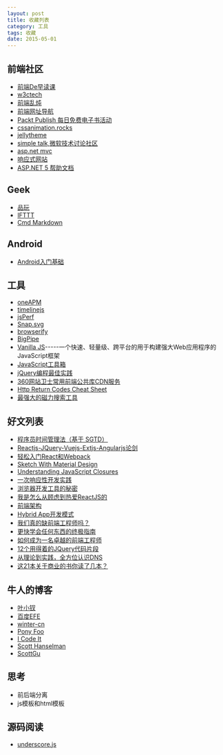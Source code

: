 ```yaml
---
layout: post
title: 收藏列表
category: 工具
tags: 收藏
date: 2015-05-01
---
```


## 前端社区

*   [前端De早读课][1]
*   [w3ctech][2]
*   [前端乱炖][3]
*   [前端网址导航][4]
*   [Packt Publish 每日免费电子书活动][5]
*   [cssanimation.rocks][6]
*   [jellytheme][7]
*   [simple talk,微软技术讨论社区][8]
*   [asp.net mvc][9]
*   [响应式网站][10]
*   [ASP.NET 5 帮助文档][11]

## Geek

*   [品玩][12]
*   [IFTTT][13]
*   [Cmd Markdown][14]

## Android

*   [Android入门基础][15]

## 工具

*   [oneAPM][16]
*   [timelinejs][17]
*   [jsPerf][18]
*   [Snap.svg][19]
*   [browserify][20]
*   [BigPipe][21]
*   [Vanilla JS][22]-----一个快速、轻量级、跨平台的用于构建强大Web应用程序的JavaScript框架
*   [JavaScript工具箱][23]
*   [jQuery编程最佳实践][24]
*   [360网站卫士常用前端公共库CDN服务][25]
*   [Http Return Codes Cheat Sheet][26]
*   [最强大的磁力搜索工具][27]

## 好文列表

*   [程序员时间管理法（基于 SGTD）][28]
*   [Reactjs-JQuery-Vuejs-Extjs-Angularjs论剑][29]
*   [轻松入门React和Webpack][30]
*   [Sketch With Material Design][31]
*   [Understanding JavaScript Closures][32]
*   [一次响应性开发实践][33]
*   [浏览器开发工具的秘密][34]
*   [我是怎么从顾虑到热爱ReactJS的][35]
*   [前端架构][36]
*   [Hybrid App开发模式][37]
*   [我们真的缺前端工程师吗？][38]
*   [更快学会任何东西的终极指南][39]
*   [如何成为一名卓越的前端工程师][40]
*   [12个用得着的JQuery代码片段][41]
*   [从理论到实践，全方位认识DNS][42]
*   [这21本关于商业的书你读了几本？][43]

## 牛人的博客

*   [叶小钗][44]
*   [百度EFE][45]
*   [winter-cn][46]
*   [Pony Foo][47]
*   [I Code It][48]
*   [Scott Hanselman][49]
*   [ScottGu][50]

## 思考

*   前后端分离
*   js模板和html模板

## 源码阅读

*   [underscore.js][51]

 [1]: http://www.zaoduke.net/
 [2]: http://www.w3ctech.com/
 [3]: http://www.html-js.com/
 [4]: http://www.whycss.com/
 [5]: https://www.packtpub.com/packt/offers/free-learning
 [6]: https://cssanimation.rocks/
 [7]: http://jekyllthemes.org/
 [8]: https://www.simple-talk.com/
 [9]: http://www.dotnetcurry.com/tutorials/aspnet-mvc
 [10]: http://www.awwwards.com/websites/responsive-design/
 [11]: http://docs.asp.net/en/latest/index.html
 [12]: http://www.pingwest.com/
 [13]: https://ifttt.com/
 [14]: https://www.zybuluo.com/mdeditor
 [15]: http://hukai.me/android-training-course-in-chinese/basics/index.html
 [16]: http://mp.weixin.qq.com/s?__biz=MjM5MTA1MjAxMQ==&mid=205032222&idx=1&sn=39690f611f81734ea23a9a989c8a75b2#rd
 [17]: http://timeline.knightlab.com/
 [18]: http://jsperf.com/
 [19]: http://snapsvg.io/
 [20]: http://segmentfault.com/a/1190000002941361
 [21]: http://jmperezperez.com/tutorial-how-to-implement-bigpipe-using-asp-net-mvc-part-1/
 [22]: http://vanilla-js.com/
 [23]: http://web.jobbole.com/64771/
 [24]: http://www.cnblogs.com/Wayou/p/jquery_best_practise.html
 [25]: http://libs.useso.com/
 [26]: http://www.cheatography.com/kstep/cheat-sheets/http-status-codes/
 [27]: http://www.h31bt1.net/
 [28]: http://yujiangshui.com/sgtd-time-manager/
 [29]: http://www.html-js.com/article/Games-graphics-image-rendering-algorithm-ReactjsJQueryVuejsExtjsAngularjs-mountain
 [30]: http://www.html-js.com/article/The-front-four-basic-skills-shuoxuedouchang%202931
 [31]: http://www.smashingmagazine.com/2015/05/15/sketch-with-material-design/
 [32]: https://javascriptweblog.wordpress.com/2010/10/25/understanding-javascript-closures/
 [33]: http://hikejun.com/blog/2012/08/30/%E4%B8%80%E6%AC%A1%E5%93%8D%E5%BA%94%E6%80%A7%E5%BC%80%E5%8F%91%E5%AE%9E%E8%B7%B5/
 [34]: http://jinlong.github.io/2013/08/29/devtoolsecrets/#findDevTools
 [35]: http://ourjs.com/detail/5567c046d11a73aa4d000003
 [36]: http://saito.im/note/The-Architecture-of-F2E/
 [37]: http://blog.pandocloud.com/?p=188
 [38]: http://icodeit.org/2015/06/do-we-really-short-for-front-end-developer/
 [39]: http://36kr.com/p/533829.html
 [40]: http://jiongks.name/blog/how-to-become-a-great-front-end-engineer/
 [41]: http://www.cnblogs.com/txiaoxin/p/4928320.html
 [42]: http://selfboot.cn/2015/11/05/dns_theory/
 [43]: http://www.huxiu.com/article/131934/1.html
 [44]: http://www.cnblogs.com/yexiaochai/
 [45]: http://efe.baidu.com/
 [46]: http://www.cnblogs.com/winter-cn/
 [47]: http://ponyfoo.com/
 [48]: http://icodeit.org/
 [49]: http://www.hanselman.com/
 [50]: http://weblogs.asp.net/scottgu
 [51]: http://underscorejs.org/docs/underscore.html
